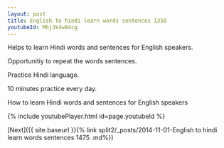 ```yaml
---
layout: post
title: English to hindi learn words sentences 1358 
youtubeId: MhjJk4w84cg
---
```

 
 
Helps to learn Hindi words and sentences for English speakers.

Opportunitiy to repeat the words sentences. 

Practice Hindi language. 
 
10 minutes practice every day. 
 
How to learn Hindi words and sentences for English speakers 
 
{% include youtubePlayer.html id=page.youtubeId %}
 
 
[Next]({{ site.baseurl }}{% link  split2/_posts/2014-11-01-English to hindi learn words sentences 1475 .md%})
 
